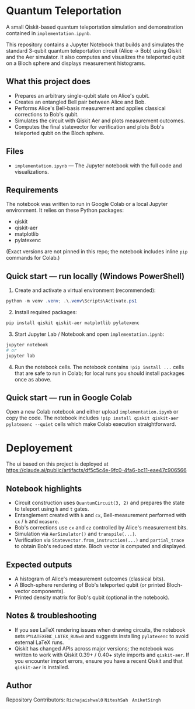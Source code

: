 # Quantum Teleportation

A small Qiskit-based quantum teleportation simulation and demonstration contained in `implementation.ipynb`.

This repository contains a Jupyter Notebook that builds and simulates the standard 3-qubit quantum teleportation circuit (Alice → Bob) using Qiskit and the Aer simulator. It also computes and visualizes the teleported qubit on a Bloch sphere and displays measurement histograms.

## What this project does

- Prepares an arbitrary single-qubit state on Alice's qubit.
- Creates an entangled Bell pair between Alice and Bob.
- Performs Alice's Bell-basis measurement and applies classical corrections to Bob's qubit.
- Simulates the circuit with Qiskit Aer and plots measurement outcomes.
- Computes the final statevector for verification and plots Bob's teleported qubit on the Bloch sphere.

## Files

- `implementation.ipynb` — The Jupyter notebook with the full code and visualizations.

## Requirements

The notebook was written to run in Google Colab or a local Jupyter environment. It relies on these Python packages:

- qiskit
- qiskit-aer
- matplotlib
- pylatexenc

(Exact versions are not pinned in this repo; the notebook includes inline `pip` commands for Colab.)

## Quick start — run locally (Windows PowerShell)

1. Create and activate a virtual environment (recommended):

```powershell
python -m venv .venv; .\.venv\Scripts\Activate.ps1
```

2. Install required packages:

```powershell
pip install qiskit qiskit-aer matplotlib pylatexenc
```

3. Start Jupyter Lab / Notebook and open `implementation.ipynb`:

```powershell
jupyter notebook
# or
jupyter lab
```

4. Run the notebook cells. The notebook contains `!pip install ...` cells that are safe to run in Colab; for local runs you should install packages once as above.

## Quick start — run in Google Colab

Open a new Colab notebook and either upload `implementation.ipynb` or copy the code. The notebook includes `!pip install qiskit qiskit-aer pylatexenc --quiet` cells which make Colab execution straightforward.

# Deployement 
The ui based on this project is deployed at https://claude.ai/public/artifacts/df5c5c4e-9fc0-4fa6-bc11-eae47c906566
## Notebook highlights

- Circuit construction uses `QuantumCircuit(3, 2)` and prepares the state to teleport using `h` and `t` gates.
- Entanglement created with `h` and `cx`, Bell-measurement performed with `cx` / `h` and `measure`.
- Bob's corrections use `cx` and `cz` controlled by Alice's measurement bits.
- Simulation via `AerSimulator()` and `transpile(...)`.
- Verification via `Statevector.from_instruction(...)` and `partial_trace` to obtain Bob's reduced state. Bloch vector is computed and displayed.

## Expected outputs

- A histogram of Alice's measurement outcomes (classical bits).
- A Bloch-sphere rendering of Bob's teleported qubit (or printed Bloch-vector components).
- Printed density matrix for Bob's qubit (optional in the notebook).

## Notes & troubleshooting

- If you see LaTeX rendering issues when drawing circuits, the notebook sets `PYLATEXENC_LATEX_RUN=0` and suggests installing `pylatexenc` to avoid external LaTeX runs.
- Qiskit has changed APIs across major versions; the notebook was written to work with Qiskit 0.39+ / 0.40+ style imports and `qiskit-aer`. If you encounter import errors, ensure you have a recent Qiskit and that `qiskit-aer` is installed.

## Author

Repository Contributors:
`Richajaishwal0`
`NiteshSah `
`AniketSingh`

